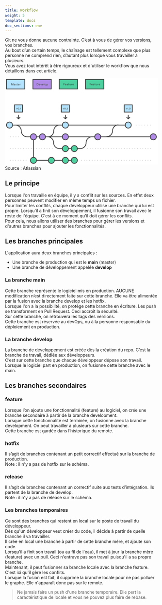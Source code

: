 ```yaml
---
title: Workflow
weight: 5
template: docs
doc_sections: env
---
```


Git ne vous donne aucune contrainte. C’est à vous de gérer vos versions, vos branches.  
Au bout d’un certain temps, le chaînage est tellement complexe que plus personne ne comprend rien, d’autant plus lorsque vous travailler à plusieurs.  
Vous avez tout intérêt à être rigoureux et d'utiliser le workflow que nous détaillons dans cet article.

![workflow](workflow.svg)
Source : Atlassian

## Le principe

Lorsque l'on travaille en équipe, il y a conflit sur les sources. En effet deux personnes peuvent modifier en même temps un fichier.  
Pour limiter les conflits, chaque développeur utilise une branche qui lui est propre.
Lorsqu'il a finit son développement, il fusionne son travail avec le reste de l'équipe.
C'est à ce moment qu'il doit gérer les conflits.  
Pour cela, nous allons utiliser des branches pour gérer les versions et d'autres branches pour ajouter les fonctionnalités.

## Les branches principales

L'application aura deux branches principales :

* Une branche de production qui est le **main** (master)
* Une branche de développement appelée **develop**

### La branche main

Cette branche représente le logiciel mis en production. AUCUNE modification n’est directement faite sur cette branche. Elle va être alimentée par la fusion avec la branche develop et les hotfix.  
Lorsque l'on a la possibilité, on protège cette branche en écriture. Les push se transforment en Pull Request. Ceci accroît la sécurité.  
Sur cette branche, on retrouvera les tags des versions.  
Cette branche est réservée au devOps, ou à la personne responsable du déploiement en production.

### La branche develop

La branche de développement est créée dès la création du repo. C’est la branche de travail, dédiée aux développeurs.  
C’est sur cette branche que chaque développeur dépose son travail. Lorsque le logiciel part en production, on fusionne cette branche avec le main.

## Les branches secondaires

### feature

Lorsque l’on ajoute une fonctionnalité (feature) au logiciel, on crée une branche secondaire à partir de la branche development.  
Lorsque cette fonctionnalité est terminée, on fusionne avec la branche development. On peut travailler à plusieurs sur cette branche.  
Cette branche est gardée dans l’historique du remote.

### hotfix

Il s’agit de branches contenant un petit correctif effectué sur la branche de production.  
Note : il n'y a pas de hotfix sur le schéma.

### release

Il s’agit de branches contenant un correctif suite aux tests d’intégration. Ils partent de la branche de develop.  
Note : il n'y a pas de release sur le schéma.

### Les branches temporaires

Ce sont des branches qui restent en local sur le poste de travail du développeur.  
Dès qu'un développeur veut créer du code, il décide à partir de quelle branche il va travailler.  
Il crée en local une branche à partir de cette branche mère, et ajoute son code.  
Lorsqu'il a finit son travail (ou au fil de l'eau), il met à jour la branche mère (feature) avec un pull.
Ceci n'entrave pas son travail puisqu'il a sa propre branche.  
Maintenant, il peut fusionner sa branche locale avec la branche feature.
C'est ici qu'il gère les conflits.  
Lorsque la fusion est fait, il supprime la branche locale pour ne pas polluer le graphe.
Elle n'apparaît donc pas sur le remote.
> Ne jamais faire un push d'une branche temporaire. Elle pert la caractéristique de locale et vous ne pouvez plus faire de rebase.
